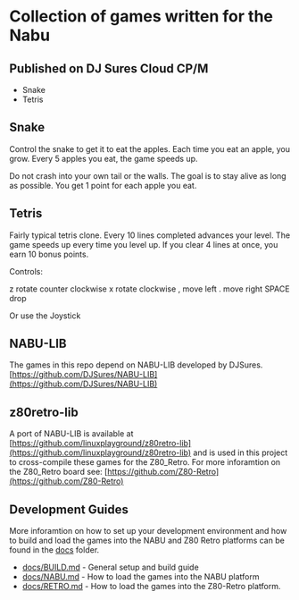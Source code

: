 # Collection of games written for the Nabu

## Published on DJ Sures Cloud CP/M

* Snake
* Tetris

## Snake

Control the snake to get it to eat the apples.  Each time you eat an apple, you grow.  Every 5 apples you eat, the game speeds up.

Do not crash into your own tail or the walls.  The goal is to stay alive as long as possible.  You get 1 point for each apple you eat.


## Tetris

Fairly typical tetris clone.  Every 10 lines completed advances your level.  The game speeds up every time you level up.  If you clear 4 lines at once, you earn 10 bonus points.

Controls:

z rotate counter clockwise
x rotate clockwise
, move left
. move right
SPACE drop

Or use the Joystick

## NABU-LIB

The games in this repo depend on NABU-LIB developed by DJSures. [https://github.com/DJSures/NABU-LIB](https://github.com/DJSures/NABU-LIB)

## z80retro-lib

A port of NABU-LIB is available at [https://github.com/linuxplayground/z80retro-lib](https://github.com/linuxplayground/z80retro-lib) and is used in this project to cross-compile these games for the Z80_Retro.  For more inforamtion on the Z80_Retro board see: [https://github.com/Z80-Retro](https://github.com/Z80-Retro)

## Development Guides

More inforamtion on how to set up your development environment and how to build and load the games into the NABU and Z80 Retro platforms can be found in the [docs](docs) folder.

* [docs/BUILD.md](BUILD.md) - General setup and build guide
* [docs/NABU.md](NABU.md) - How to load the games into the NABU platform
* [docs/RETRO.md](RETRO.md) - How to load the games into the Z80-Retro platform.
